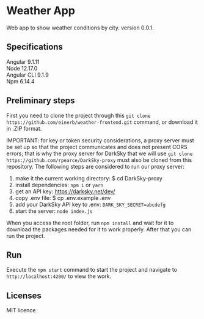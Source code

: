# Weather App

Web app to show weather conditions by city. version 0.0.1.

## Specifications

Angular 9.1.11  
Node 12.17.0  
Angular CLI 9.1.9  
Npm 6.14.4

## Preliminary steps

First you need to clone the project through this `git clone https://github.com/einerb/weather-frontend.git` command, or download it in .ZIP format.

IMPORTANT: for key or token security considerations, a proxy server must be set up so that the project communicates and does not present CORS errors; that is why the proxy server for DarkSky that we will use `git clone https://github.com/rpearce/DarkSky-proxy` must also be cloned from this repository.
The following steps are considered to run our proxy server:
1. make it the current working directory: $ cd DarkSky-proxy  
2. install dependencies: `npm i` or `yarn`  
3. get an API key: https://darksky.net/dev/  
4. copy .env file: $ cp .env.example .env  
5. add your DarkSky API key to .env: `DARK_SKY_SECRET=abcdefg`  
6. start the server: `node index.js`

When you access the root folder, run `npm install` and wait for it to download the packages needed for it to work properly.
After that you can run the project.

## Run

Execute the `npm start` command to start the project and navigate to `http://localhost:4200/` to view the work.

## Licenses

MIT licence
